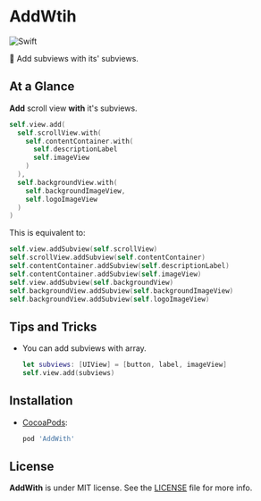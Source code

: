 # AddWtih

![Swift](https://img.shields.io/badge/Swift-3.0-orange.svg)

🔌 Add subviews with its' subviews.

## At a Glance

**Add** scroll view **with** it's subviews.

```swift
self.view.add(
  self.scrollView.with(
    self.contentContainer.with(
      self.descriptionLabel
      self.imageView
    )
  ),
  self.backgroundView.with(
    self.backgroundImageView,
    self.logoImageView
  )
)
```

This is equivalent to:

```swift
self.view.addSubview(self.scrollView)
self.scrollView.addSubview(self.contentContainer)
self.contentContainer.addSubview(self.descriptionLabel)
self.contentContainer.addSubview(self.imageView)
self.view.addSubview(self.backgroundView)
self.backgroundView.addSubview(self.backgroundImageView)
self.backgroundView.addSubview(self.logoImageView)
```

## Tips and Tricks

- You can add subviews with array.

    ```swift
    let subviews: [UIView] = [button, label, imageView]
    self.view.add(subviews)
    ```

## Installation

- [CocoaPods](https://cocoapods.org):

    ```ruby
    pod 'AddWith'
    ```

## License

**AddWith** is under MIT license. See the [LICENSE](LICENSE) file for more info.